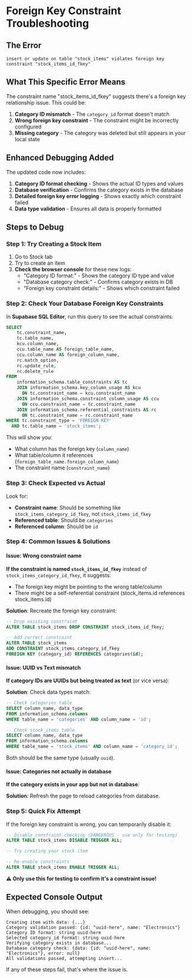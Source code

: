 # Foreign Key Constraint Troubleshooting

## The Error
`insert or update on table "stock_items" violates foreign key constraint "stock_items_id_fkey"`

## What This Specific Error Means
The constraint name "stock_items_id_fkey" suggests there's a foreign key relationship issue. This could be:

1. **Category ID mismatch** - The `category_id` format doesn't match
2. **Wrong foreign key constraint** - The constraint might be incorrectly configured
3. **Missing category** - The category was deleted but still appears in your local state

## Enhanced Debugging Added

The updated code now includes:
1. **Category ID format checking** - Shows the actual ID types and values
2. **Database verification** - Confirms the category exists in the database
3. **Detailed foreign key error logging** - Shows exactly which constraint failed
4. **Data type validation** - Ensures all data is properly formatted

## Steps to Debug

### Step 1: Try Creating a Stock Item
1. Go to Stock tab
2. Try to create an item
3. **Check the browser console** for these new logs:
   - "Category ID format:" - Shows the category ID type and value
   - "Database category check:" - Confirms category exists in DB
   - "Foreign key constraint details:" - Shows which constraint failed

### Step 2: Check Your Database Foreign Key Constraints

In **Supabase SQL Editor**, run this query to see the actual constraints:

```sql
SELECT 
    tc.constraint_name, 
    tc.table_name, 
    kcu.column_name, 
    ccu.table_name AS foreign_table_name,
    ccu.column_name AS foreign_column_name,
    rc.match_option,
    rc.update_rule,
    rc.delete_rule
FROM 
    information_schema.table_constraints AS tc 
    JOIN information_schema.key_column_usage AS kcu
      ON tc.constraint_name = kcu.constraint_name
    JOIN information_schema.constraint_column_usage AS ccu
      ON ccu.constraint_name = tc.constraint_name
    JOIN information_schema.referential_constraints AS rc
      ON tc.constraint_name = rc.constraint_name
WHERE tc.constraint_type = 'FOREIGN KEY' 
  AND tc.table_name = 'stock_items';
```

This will show you:
- What column has the foreign key (`column_name`)
- What table/column it references (`foreign_table_name.foreign_column_name`)
- The constraint name (`constraint_name`)

### Step 3: Check Expected vs Actual

Look for:
- **Constraint name**: Should be something like `stock_items_category_id_fkey`, not `stock_items_id_fkey`
- **Referenced table**: Should be `categories`
- **Referenced column**: Should be `id`

### Step 4: Common Issues & Solutions

#### Issue: Wrong constraint name
**If the constraint is named `stock_items_id_fkey`** instead of `stock_items_category_id_fkey`, it suggests:
- The foreign key might be pointing to the wrong table/column
- There might be a self-referential constraint (stock_items.id references stock_items.id)

**Solution**: Recreate the foreign key constraint:
```sql
-- Drop existing constraint
ALTER TABLE stock_items DROP CONSTRAINT stock_items_id_fkey;

-- Add correct constraint
ALTER TABLE stock_items 
ADD CONSTRAINT stock_items_category_id_fkey 
FOREIGN KEY (category_id) REFERENCES categories(id);
```

#### Issue: UUID vs Text mismatch
**If category IDs are UUIDs but being treated as text** (or vice versa):

**Solution**: Check data types match:
```sql
-- Check categories table
SELECT column_name, data_type 
FROM information_schema.columns 
WHERE table_name = 'categories' AND column_name = 'id';

-- Check stock_items table
SELECT column_name, data_type 
FROM information_schema.columns 
WHERE table_name = 'stock_items' AND column_name = 'category_id';
```

Both should be the same type (usually `uuid`).

#### Issue: Categories not actually in database
**If the category exists in your app but not in database**:

**Solution**: Refresh the page to reload categories from database.

### Step 5: Quick Fix Attempt

If the foreign key constraint is wrong, you can temporarily disable it:

```sql
-- Disable constraint checking (DANGEROUS - use only for testing)
ALTER TABLE stock_items DISABLE TRIGGER ALL;

-- Try creating your stock item

-- Re-enable constraints
ALTER TABLE stock_items ENABLE TRIGGER ALL;
```

**⚠️ Only use this for testing to confirm it's a constraint issue!**

## Expected Console Output

When debugging, you should see:
```
Creating item with data: {...}
Category validation passed: {id: "uuid-here", name: "Electronics"}
Category ID format: string uuid-here
Selected category_id format: string uuid-here
Verifying category exists in database...
Database category check: {data: {id: "uuid-here", name: "Electronics"}, error: null}
All validations passed, attempting insert...
```

If any of these steps fail, that's where the issue is.
